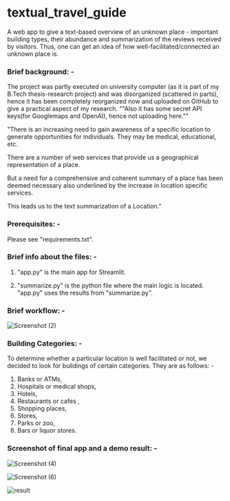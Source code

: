 # textual_travel_guide
A web app to give a text-based overview of an unknown place - important building types, their abundance and summarization of the reviews received by visitors. Thus, one can get an idea of how well-facilitated/connected an unknown place is. 


### Brief background: -
The project was partly executed on university computer (as it is part of my B.Tech thesis-research project) and was disorganized (scattered in parts), hence it has been completely reorganized now and uploaded on GitHub to give a practical aspect of my research.
""Also it has some secret API keys(for Googlemaps and OpenAI), hence not uploading here.""


"There is an increasing need to gain awareness of a specific location to generate opportunities for individuals. They may be medical, educational, etc.

There are a number of web services that provide us a geographical representation of a place. 

But a need for a comprehensive and coherent summary of a place has been deemed necessary also underlined by the increase in location specific services. 

This leads us to the text summarization of a Location."



### Prerequisites: -
Please see "requirements.txt".


### Brief info about the files: -
  1. "app.py" is the main app for Streamlit.

  2. "summarize.py" is the python file where the main logic is located. "app.py" uses the results from "summarize.py".


### Brief workflow: -
![Screenshot (2)](https://github.com/DebarghyaDey/textual_travel_guide/assets/64305801/e3a7e458-2302-4614-8dcb-2018b94d8875)


### Building Categories: -
To determine whether a particular location is well facilitated or not, we decided to look for buildings of certain categories.
They are as follows: -
1. Banks or ATMs,
2. Hospitals or medical shops,
3. Hotels,
4. Restaurants or cafes ,
5. Shopping places,
6. Stores,
7. Parks or zoo,
8. Bars or liquor stores.


### Screenshot of final app and a demo result: -
![Screenshot (4)](https://github.com/DebarghyaDey/textual_travel_guide/assets/64305801/f5619181-e3a9-4a46-a2c7-eee8d8c7d65a)

![Screenshot (6)](https://github.com/DebarghyaDey/textual_travel_guide/assets/64305801/a17587f9-1c2c-4d04-9332-53f523b9f78b)

![result](https://github.com/DebarghyaDey/textual_travel_guide/assets/64305801/feaf5270-da66-4553-abef-96f3c0717cc4)

 ​





 ​





